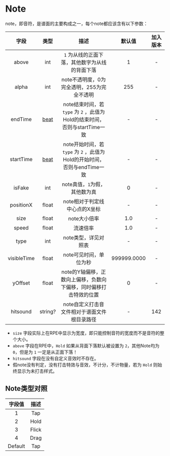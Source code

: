 ﻿# Note

note，即音符，是谱面的主要构成之一，每个note都应该含有以下参数：

|     字段      |        类型         |                          描述                          |     默认值     | 加入版本 |
|:-----------:|:-----------------:|:----------------------------------------------------:|:-----------:|:----:|
|    above    |        int        |              `1` 为从线的正面下落，其他数字为从线的背面下落               |      1      |  -   |
|    alpha    |        int        |              note不透明度，0为完全透明，255为完全不透明               |     255     |  -   |
|   endTime   | [beat](./beat.md) | note结束时间，若 `type` 为 `2` ，此值为Hold的结束时间，否则与startTime一致 |      -      |  -   |
|  startTime  | [beat](./beat.md) |  note开始时间，若 `type` 为 `2` ，此值为Hold的开始时间，否则与endTime一致  |      -      |  -   |
|   isFake    |        int        |                  note真值，`1`为假，其他数为真                  |      0      |  -   |
|  positionX  |       float       |                  note相对于判定线中心点的X坐标                   |      -      |  -   |
|    size     |       float       |                       note大小倍率                       |     1.0     |  -   |
|    speed    |       float       |                         流速倍率                         |     1.0     |  -   |
|    type     |        int        |                     note类型，详见对照表                     |      -      |  -   |
| visibleTime |       float       |                    note可见时间，单位为秒                     | 999999.0000 |  -   |
|   yOffset   |       float       |         note的Y轴偏移，正数向上偏移，负数向下偏移，同时偏移打击特效的位置          |      0      |  -   |
|  hitsound   |      string?      |               note自定义打击音文件相对于谱面文件根目录路径               |      -      | 142  |

- `size` 字段实际上在RPE中显示为宽度，即只能控制音符的宽度而不是音符的整个大小。
- `above` 字段在RPE中，`Hold` 如果从背面下落默认被设置为 `2`，其他Note均为 `0`，但是为 `1` 一定是从正面下落！
- `hitsound` 字段在没有自定义音效时不存在。
- 假note没有判定，没有打击特效与音效，不计分，不计物量，若为 `Hold` 则始终显示为未打击样式。

## Note类型对照
|   字段值   |  描述   |
|:-------:|:-----:|
|    1    |  Tap  |
|    2    | Hold  |
|    3    | Flick |
|    4    | Drag  |
| Default |  Tap  |